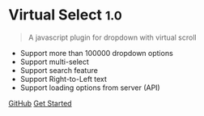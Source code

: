 # Virtual Select <small>1.0</small>

> A javascript plugin for dropdown with virtual scroll

- Support more than 100000 dropdown options
- Support multi-select
- Support search feature
- Support Right-to-Left text
- Support loading options from server (API)

[GitHub](https://github.com/sa-si-dev/virtual-select)
[Get Started](#get-started)
